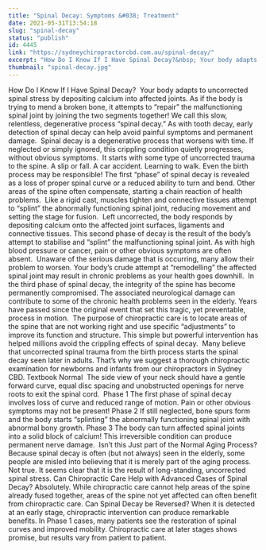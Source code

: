 ```yaml
---
title: "Spinal Decay: Symptoms &#038; Treatment"
date: 2021-05-31T13:54:18
slug: "spinal-decay"
status: "publish"
id: 4445
link: "https://sydneychiropractorcbd.com.au/spinal-decay/"
excerpt: "How Do I Know If I Have Spinal Decay?&nbsp; Your body adapts to uncorrected spinal stress by depositing calcium into affected joints. As if the body is trying to mend a broken bone, it attempts to &#8220;repair&#8221; the malfunctioning spinal joint by joining the two segments together! We call this slow, relentless, degenerative process &#8220;spinal [&hellip;]"
thumbnail: "spinal-decay.jpg"
---
```


How Do I Know If I Have Spinal Decay?&nbsp; Your body adapts to uncorrected spinal stress by depositing calcium into affected joints. As if the body is trying to mend a broken bone, it attempts to &#8220;repair&#8221; the malfunctioning spinal joint by joining the two segments together! We call this slow, relentless, degenerative process &#8220;spinal decay.&#8221; As with tooth decay, early detection of spinal decay can help avoid painful symptoms and permanent damage.&nbsp; Spinal decay is a degenerative process that worsens with time. If neglected or simply ignored, this crippling condition quietly progresses, without obvious symptoms.&nbsp; It starts with some type of uncorrected trauma to the spine. A slip or fall. A car accident. Learning to walk. Even the birth process may be responsible! The first &#8220;phase&#8221; of spinal decay is revealed as a loss of proper spinal curve or a reduced ability to turn and bend. Other areas of the spine often compensate, starting a chain reaction of health problems.&nbsp; Like a rigid cast, muscles tighten and connective tissues&nbsp;attempt to &#8220;splint&#8221; the abnormally functioning spinal joint, reducing movement and setting the stage for fusion.&nbsp; Left uncorrected, the body responds by depositing calcium onto the affected joint surfaces, ligaments and connective tissues. This second phase of decay is the result of the body&#8217;s attempt to stabilise and &#8220;splint&#8221; the malfunctioning spinal joint. As with high blood pressure or cancer, pain or other obvious symptoms are often absent.&nbsp; Unaware of the serious damage that is occurring, many allow their problem to worsen.&nbsp;Your body&#8217;s crude attempt at &#8220;remodelling&#8221; the affected spinal joint may result in chronic problems as your health goes downhill.&nbsp; In the third phase of spinal decay, the integrity of the spine has become permanently compromised. The associated neurological damage can contribute to some of the chronic health problems seen in the elderly. Years have passed since the original event that set this tragic, yet preventable, process in motion.&nbsp; The purpose of chiropractic care is to locate areas of the spine that are not working right and use specific &#8220;adjustments&#8221; to improve its function and structure. This simple but powerful intervention has helped millions avoid the crippling effects of spinal decay.&nbsp; Many believe that uncorrected spinal trauma from the birth process starts the spinal decay seen later in adults. That&#8217;s why we suggest a thorough chiropractic examination for newborns and infants from our chiropractors in Sydney CBD. Textbook Normal&nbsp; The side view of your neck should have a gentle forward curve, equal disc spacing and unobstructed openings for nerve roots to exit the spinal cord.&nbsp; Phase 1 The first phase of spinal decay involves loss of curve and reduced range of motion. Pain or other obvious symptoms may not be present! Phase 2 If still neglected, bone spurs form and the body starts &#8220;splinting&#8221; the abnormally functioning spinal joint with abnormal bony growth. Phase 3 The body can turn affected spinal joints into a solid block of calcium! This irreversible condition can produce permanent nerve damage.&nbsp; Isn&#8217;t this Just part of the Normal Aging Process? Because spinal decay is often (but not always) seen in the elderly, some people are misled into believing that it is merely part of the aging process. Not true. It seems clear that it is the result of long-standing, uncorrected spinal stress. Can Chiropractic Care Help with Advanced Cases of Spinal Decay? Absolutely. While chiropractic care cannot help areas of the spine already fused together, areas of the spine not yet affected can often benefit from chiropractic care. Can Spinal Decay be Reversed? When it is detected at an early stage, chiropractic intervention can produce remarkable benefits. In Phase 1 cases, many patients see the restoration of spinal curves and improved mobility. Chiropractic care at later stages shows promise, but results vary from patient to patient.
